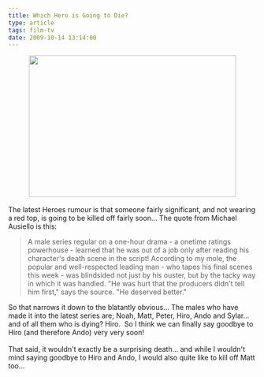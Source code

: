 ```yaml
---
title: Which Hero is Going to Die?
type: article
tags: film-tv
date: 2009-10-14 13:14:00
---
```

<div class="separator" style="clear:both;text-align:center;"><a href="http://img204.imageshack.us/img204/2386/00000422732007082416391.jpg" style="margin-left:1em;margin-right:1em;"><img border="0" height="287" src="http://img204.imageshack.us/img204/2386/00000422732007082416391.jpg" width="420" /></a><br /></div><br />The latest Heroes rumour is that someone fairly significant, and not wearing a red top, is going to be killed off fairly soon... The quote from Michael Ausiello is this:<br /><blockquote>A male series regular on a one-hour drama - a onetime ratings powerhouse - learned that he was out of a job only after reading his character's death scene in the script! According to my mole, the popular and well-respected leading man - who tapes his final scenes this week - was blindsided not just by his ouster, but by the tacky way in which it was handled. "He was hurt that the producers didn't tell him first," says the source. "He deserved better."<br /></blockquote>So that narrows it down to the blatantly obvious... The males who have made it into the latest series are; Noah, Matt, Peter, Hiro, Ando and Sylar... and of all them who is dying? Hiro. &nbsp;So I think we can finally say goodbye to Hiro (and therefore Ando) very very soon!<br /><br />That said, it wouldn't exactly be a surprising death... and while I wouldn't mind saying goodbye to Hiro and Ando, I would also quite like to kill off Matt too...<div class="blogger-post-footer"><img width='1' height='1' src='https://blogger.googleusercontent.com/tracker/31453821-4869374382569152215?l=www.jamesdoc.co.uk' alt='' /></div>
